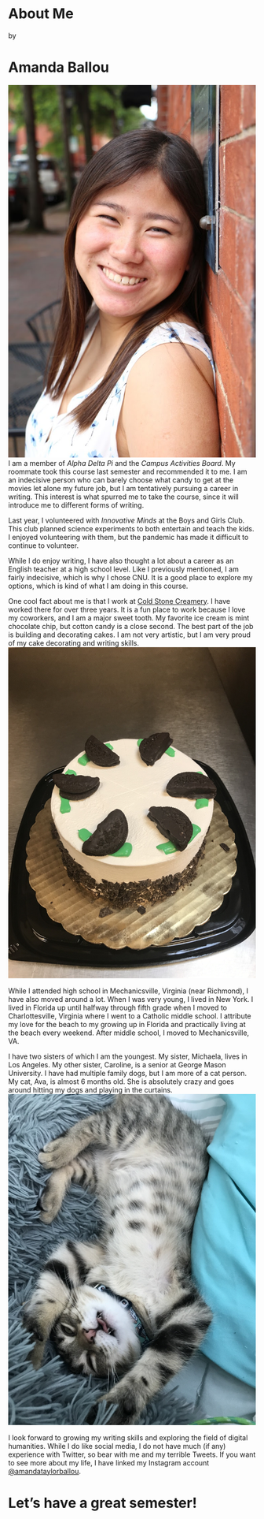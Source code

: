 # About Me
by
# Amanda Ballou
![Girl smiling against a brick wall](https://raw.githubusercontent.com/amandaballou/Amanda-Ballou/main/images/Profile.JPG) 
I am a member of _Alpha Delta Pi_ and the _Campus Activities Board_.  My roommate took this course last semester and recommended it to me.  I am an indecisive person who can barely choose what candy to get at the movies let alone my future job, but I am tentatively pursuing a career in writing.  This interest is what spurred me to take the course, since it will introduce me to different forms of writing.

Last year, I volunteered with _Innovative Minds_ at the Boys and Girls Club.  This club planned science experiments to both entertain and teach the kids.  I enjoyed volunteering with them, but the pandemic has made it difficult to continue to volunteer. 

While I do enjoy writing, I have also thought a lot about a career as an English teacher at a high school level.  Like I previously mentioned, I am fairly indecisive, which is why I chose CNU.  It is a good place to explore my options, which is kind of what I am doing in this course.  

One cool fact about me is that I work at [Cold Stone Creamery](https://www.coldstonecreamery.com/cakes/signaturecakes/index.html).  I have worked there for over three years.  It is a fun place to work because I love my coworkers, and I am a major sweet tooth.  My favorite ice cream is mint chocolate chip, but cotton candy is a close second.  The best part of the job is building and decorating cakes.  I am not very artistic, but I am very proud of my cake decorating and writing skills.  
![Cake with white frosting and chocolate shavings on side with oreos on top of green stripes](https://raw.githubusercontent.com/amandaballou/Amanda-Ballou/main/images/cake.jpeg)  

While I attended high school in Mechanicsville, Virginia (near Richmond), I have also moved around a lot.  When I was very young, I lived in New York.  I lived in Florida up until halfway through fifth grade when I moved to Charlottesville, Virginia where I went to a Catholic middle school.  I attribute my love for the beach to my growing up in Florida and practically living at the beach every weekend.  After middle school, I moved to Mechanicsville, VA.  

I have two sisters of which I am the youngest.  My sister, Michaela, lives in Los Angeles.  My other sister, Caroline, is a senior at George Mason University.  I have had multiple family dogs, but I am more of a cat person.  My cat, Ava, is almost 6 months old.  She is absolutely crazy and goes around hitting my dogs and playing in the curtains.  
![Grey and white and black kitten laying upside down](https://raw.githubusercontent.com/amandaballou/Amanda-Ballou/main/images/Avacat.JPG)

I look forward to growing my writing skills and exploring the field of digital humanities.  While I do like social media, I do not have much (if any) experience with Twitter, so bear with me and my terrible Tweets.  If you want to see more about my life, I have linked my Instagram account [@amandataylorballou](https://www.instagram.com/amandataylorballou/).  
# Let’s have a great semester!
